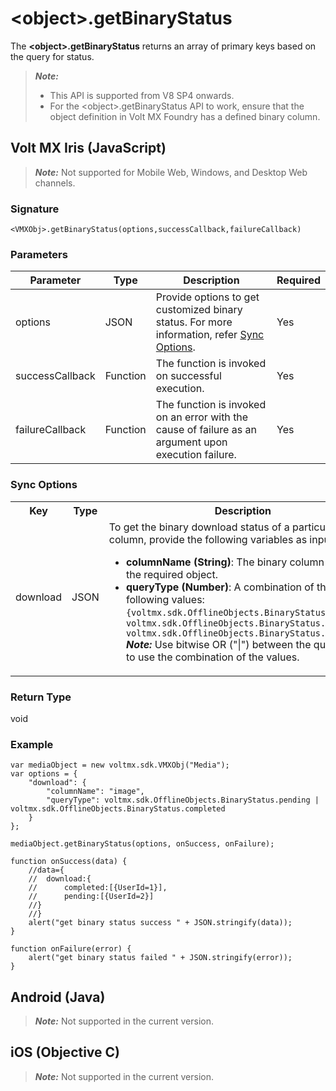 

<object\>.getBinaryStatus
========================

The **<object\>.getBinaryStatus** returns an array of primary keys based on the query for status.


<blockquote>
<em><b>Note:</b></em> 
<ul>
<li>This API is supported from V8 SP4 onwards.</li>
<li>For the &lt;object&gt;.getBinaryStatus API to work, ensure that the object definition in Volt MX Foundry has a defined binary column.</li>
</ul>
</blockquote>


Volt MX  Iris (JavaScript)
-------------------------------

> **_Note:_** Not supported for Mobile Web, Windows, and Desktop Web channels.

### Signature

```
<VMXObj>.getBinaryStatus(options,successCallback,failureCallback)

```

### Parameters

  
| Parameter | Type | Description | Required |
| --- | --- | --- | --- |
| options | JSON | Provide options to get customized binary status. For more information, refer [Sync Options](#sync-options). | Yes |
| successCallback | Function | The function is invoked on successful execution. | Yes |
| failureCallback | Function | The function is invoked on an error with the cause of failure as an argument upon execution failure. | Yes |

### Sync Options


<table>
    <tr>
        <th>Key</th>
        <th>Type</th>
        <th>Description</th>
        <th>Required</th>
    </tr>
    <tr>
        <td>download</td>
        <td>JSON</td>
        <td>To get the binary download status of a particular binary column, provide the following variables as inputs:<br>
            <ul>
                <li><b>columnName (String)</b>: The binary column name of the required object.</li>                
                <li><b>queryType (Number)</b>: A combination of the following values: <br>
                    <code>{voltmx.sdk.OfflineObjects.BinaryStatus.pending, voltmx.sdk.OfflineObjects.BinaryStatus.completed, voltmx.sdk.OfflineObjects.BinaryStatus.errored}</code>
                <em><b>Note: </b></em> Use bitwise OR ("|") between the queryTypes to use the combination of the values.
                </li>
            </ul>
        </td>
        <td>Yes</td>
    </tr>
</table>



### Return Type

void

### Example

```
var mediaObject = new voltmx.sdk.VMXObj("Media");
var options = {
    "download": {
        "columnName": "image",
        "queryType": voltmx.sdk.OfflineObjects.BinaryStatus.pending | voltmx.sdk.OfflineObjects.BinaryStatus.completed
    }
};

mediaObject.getBinaryStatus(options, onSuccess, onFailure);

function onSuccess(data) {
    //data={
    //	download:{
    //		completed:[{UserId=1}],
    //		pending:[{UserId=2}]
    //}
    //}
    alert("get binary status success " + JSON.stringify(data));
}

function onFailure(error) {
    alert("get binary status failed " + JSON.stringify(error));
}
```


Android (Java)
--------------

> **_Note:_** Not supported in the current version.


iOS (Objective C)
-----------------

> **_Note:_** Not supported in the current version.
